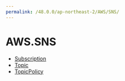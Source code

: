 ```yaml
---
permalink: /48.0.0/ap-northeast-2/AWS/SNS/
---
```


# AWS.SNS



* [Subscription](Subscription.md)
* [Topic](Topic.md)
* [TopicPolicy](TopicPolicy.md)